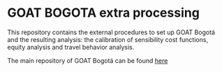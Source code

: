 # GOAT BOGOTA extra processing


This repository contains the external procedures to set up GOAT Bogotá and the resulting analysis: the calibration of sensibility cost functions, equity analysis and travel behavior analysis.

The main repository of GOAT Bogotá can be found [here](https://github.com/rafleo2008/goat/tree/bogota_final)



